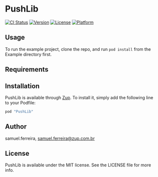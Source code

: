 # PushLib

[![CI Status](http://img.shields.io/travis/samuel.ferreira/PushLib.svg?style=flat)](https://travis-ci.org/samuel.ferreira/PushLib)
[![Version](https://img.shields.io/cocoapods/v/PushLib.svg?style=flat)](www.zup.com.br)
[![License](https://img.shields.io/cocoapods/l/PushLib.svg?style=flat)](www.zup.com.br)
[![Platform](https://img.shields.io/cocoapods/p/PushLib.svg?style=flat)](www.zup.com.br)

## Usage

To run the example project, clone the repo, and run `pod install` from the Example directory first.

## Requirements

## Installation

PushLib is available through [Zup](http://www.zup.com.br). To install
it, simply add the following line to your Podfile:

```ruby
pod "PushLib"
```

## Author

samuel.ferreira, samuel.ferreira@zup.com.br

## License

PushLib is available under the MIT license. See the LICENSE file for more info.
